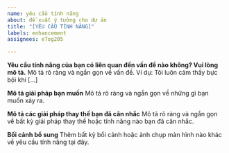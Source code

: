 ```yaml
---
name: yêu cầu tính năng
about: đề xuất ý tưởng cho dự án
title: "[YÊU CẦU TÍNH NĂNG]"
labels: enhancement
assignees: eTog205

---
```


**Yêu cầu tính năng của bạn có liên quan đến vấn đề nào không? Vui lòng mô tả.**
Mô tả rõ ràng và ngắn gọn về vấn đề. Ví dụ: Tôi luôn cảm thấy bực bội khi [...]

**Mô tả giải pháp bạn muốn**
Mô tả rõ ràng và ngắn gọn về những gì bạn muốn xảy ra.

**Mô tả các giải pháp thay thế bạn đã cân nhắc**
Mô tả rõ ràng và ngắn gọn về bất kỳ giải pháp thay thế hoặc tính năng nào bạn đã cân nhắc.

**Bối cảnh bổ sung**
Thêm bất kỳ bối cảnh hoặc ảnh chụp màn hình nào khác về yêu cầu tính năng tại đây.
